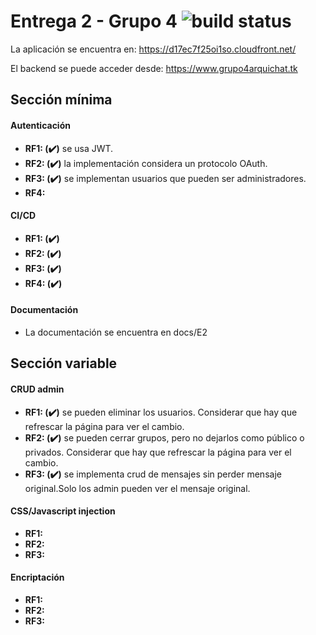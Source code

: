 # Entrega 2 - Grupo 4 ![build status](https://travis-ci.com/ljrodriguez1/Docker-EC2-example.svg?branch=master)

La aplicación se encuentra en: https://d17ec7f25oi1so.cloudfront.net/

El backend se puede acceder desde: https://www.grupo4arquichat.tk

## Sección mínima

#### **Autenticación**

* **RF1: (:heavy_check_mark:)** se usa JWT.
* **RF2: (:heavy_check_mark:)** la implementación considera un protocolo OAuth.
* **RF3: (:heavy_check_mark:)** se implementan usuarios que pueden ser administradores.
* **RF4:**

#### **CI/CD**

* **RF1: (:heavy_check_mark:)**
* **RF2: (:heavy_check_mark:)**
* **RF3: (:heavy_check_mark:)**
* **RF4: (:heavy_check_mark:)**

#### **Documentación**

- La documentación se encuentra en docs/E2

## Sección variable

#### **CRUD admin**

* **RF1: (:heavy_check_mark:)** se pueden eliminar los usuarios. Considerar que hay que refrescar la página para ver el cambio.
* **RF2: (:heavy_check_mark:)** se pueden cerrar grupos, pero no dejarlos como público o privados. Considerar que hay que refrescar la página para ver el cambio.
* **RF3: (:heavy_check_mark:)** se implementa crud de mensajes sin perder mensaje original.Solo los admin pueden ver el mensaje original. 

#### **CSS/Javascript injection**

* **RF1:** 
* **RF2:**
* **RF3:**

#### **Encriptación**

* **RF1:**
* **RF2:**
* **RF3:**
